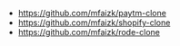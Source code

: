 - https://github.com/mfaizk/paytm-clone
- https://github.com/mfaizk/shopify-clone
- https://github.com/mfaizk/rode-clone
